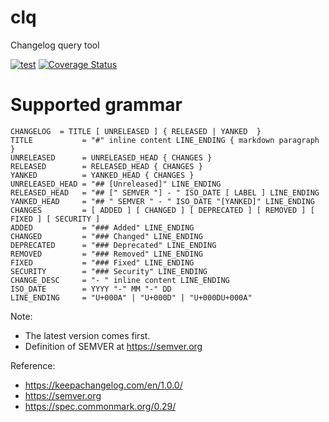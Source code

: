 # clq
Changelog query tool

[![test](https://github.com/denisa/clq/workflows/test/badge.svg)](https://github.com/denisa/clq/actions?query=workflow%3Atest+branch%3Amaster)
[![Coverage Status](https://coveralls.io/repos/github/denisa/clq/badge.svg?branch=master)](https://coveralls.io/github/denisa/clq?branch=master)

# Supported grammar
```
CHANGELOG  = TITLE [ UNRELEASED ] { RELEASED | YANKED  }
TITLE           = "#" inline content LINE_ENDING { markdown paragraph }
UNRELEASED      = UNRELEASED_HEAD { CHANGES }
RELEASED        = RELEASED_HEAD { CHANGES }
YANKED          = YANKED_HEAD { CHANGES }
UNRELEASED_HEAD = "## [Unreleased]" LINE_ENDING
RELEASED_HEAD   = "## [" SEMVER "] - " ISO_DATE [ LABEL ] LINE_ENDING
YANKED_HEAD     = "## " SEMVER " - " ISO_DATE "[YANKED]" LINE_ENDING
CHANGES         = [ ADDED ] [ CHANGED ] [ DEPRECATED ] [ REMOVED ] [ FIXED ] [ SECURITY ]
ADDED           = "### Added" LINE_ENDING
CHANGED         = "### Changed" LINE_ENDING
DEPRECATED      = "### Deprecated" LINE_ENDING
REMOVED         = "### Removed" LINE_ENDING
FIXED           = "### Fixed" LINE_ENDING
SECURITY        = "### Security" LINE_ENDING
CHANGE_DESC     = "- " inline content LINE_ENDING
ISO_DATE        = YYYY "-" MM "-" DD
LINE_ENDING     = "U+000A" | "U+000D" | "U+000DU+000A"
```
Note:
- The latest version comes first.
- Definition of SEMVER at https://semver.org

Reference:
- https://keepachangelog.com/en/1.0.0/
- https://semver.org
- https://spec.commonmark.org/0.29/
